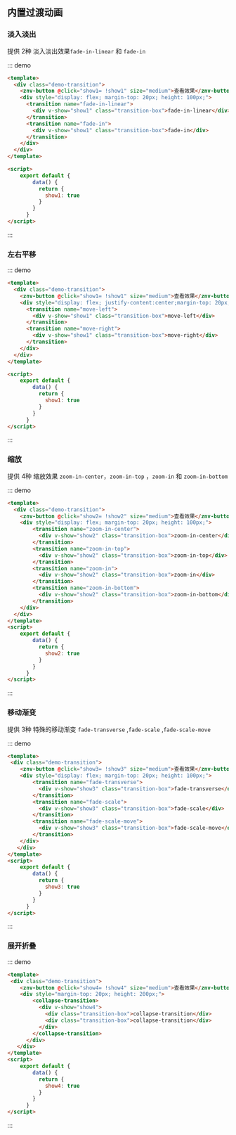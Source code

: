 ## 内置过渡动画

<template>
    <div class="global-anchor">
      <znv-anchor :scroll-offset="100">
        <znv-anchor-link href="#dan-ru-dan-chu" title="淡入淡出"></znv-anchor-link>
        <znv-anchor-link href="#suo-fang" title="缩放"></znv-anchor-link>
        <znv-anchor-link href="#yi-dong-jian-bian" title="移动渐变"></znv-anchor-link>
        <znv-anchor-link href="#zhan-kai-zhe-die" title="展开折叠"></znv-anchor-link>
      </znv-anchor>
    </div>
</template>

### 淡入淡出

提供 2种 淡入淡出效果`fade-in-linear` 和 `fade-in`

::: demo 
```html
<template>
  <div class="demo-transition">
    <znv-button @click="show1= !show1" size="medium">查看效果</znv-button>
    <div style="display: flex; margin-top: 20px; height: 100px;">
      <transition name="fade-in-linear">
        <div v-show="show1" class="transition-box">fade-in-linear</div>
      </transition>
      <transition name="fade-in">
        <div v-show="show1" class="transition-box">fade-in</div>
      </transition>
    </div>
  </div>
</template>

<script>
    export default {
        data() {
          return {
            show1: true
          }
        }
      }
</script>
```
:::


### 左右平移

::: demo 
```html
<template>
  <div class="demo-transition">
    <znv-button @click="show1= !show1" size="medium">查看效果</znv-button>
    <div style="display: flex; justify-content:center;margin-top: 20px; height: 100px;">
      <transition name="move-left">
        <div v-show="show1" class="transition-box">move-left</div>
      </transition>
      <transition name="move-right">
        <div v-show="show1" class="transition-box">move-right</div>
      </transition>
    </div>
  </div>
</template>

<script>
    export default {
        data() {
          return {
            show1: true
          }
        }
      }
</script>
```
:::

### 缩放

提供 4种 缩放效果 `zoom-in-center`，`zoom-in-top` ，`zoom-in` 和 `zoom-in-bottom`

::: demo
```html
<template>
  <div class="demo-transition">
    <znv-button @click="show2= !show2" size="medium">查看效果</znv-button>
    <div style="display: flex; margin-top: 20px; height: 100px;">
        <transition name="zoom-in-center">
          <div v-show="show2" class="transition-box">zoom-in-center</div>
        </transition>
        <transition name="zoom-in-top">
          <div v-show="show2" class="transition-box">zoom-in-top</div>
        </transition>
        <transition name="zoom-in">
          <div v-show="show2" class="transition-box">zoom-in</div>
        </transition>
        <transition name="zoom-in-bottom">
          <div v-show="show2" class="transition-box">zoom-in-bottom</div>
        </transition>
    </div>
  </div>
</template>
<script>
    export default {
        data() {
          return {
            show2: true
          }
        }
      }
</script>
```
:::

### 移动渐变

提供 3种 特殊的移动渐变 `fade-transverse` ,`fade-scale` ,`fade-scale-move`

::: demo 
```html
<template>
 <div class="demo-transition">
    <znv-button @click="show3= !show3" size="medium">查看效果</znv-button>
    <div style="display: flex; margin-top: 20px; height: 100px;">
        <transition name="fade-transverse">
          <div v-show="show3" class="transition-box">fade-transverse</div>
        </transition>
        <transition name="fade-scale">
          <div v-show="show3" class="transition-box">fade-scale</div>
        </transition>
        <transition name="fade-scale-move">
          <div v-show="show3" class="transition-box">fade-scale-move</div>
        </transition>
    </div>
   </div>
</template>
<script>
    export default {
        data() {
          return {
            show3: true
          }
        }
      }
</script>
```
:::

### 展开折叠

::: demo
```html
<template>
 <div class="demo-transition">
    <znv-button @click="show4= !show4" size="medium">查看效果</znv-button>
    <div style="margin-top: 20px; height: 200px;">
        <collapse-transition>
          <div v-show="show4">
            <div class="transition-box">collapse-transition</div>
            <div class="transition-box">collapse-transition</div>
          </div>
        </collapse-transition>
      </div>
   </div>
</template>
<script>
    export default {
        data() {
          return {
            show4: true
          }
        }
      }
</script>
```
:::

